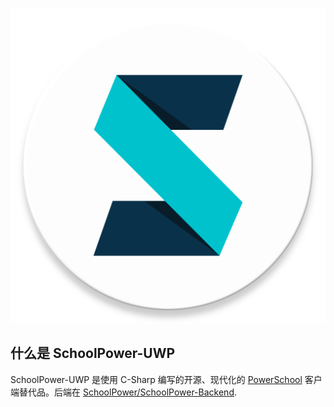 ![](SchoolPower/Assets/LoginPageIcon.png)

什么是 SchoolPower-UWP
-------
SchoolPower-UWP 是使用 C-Sharp 编写的开源、现代化的 [PowerSchool](https://www.powerschool.com/) 客户端替代品。后端在 [SchoolPower/SchoolPower-Backend](https://github.com/SchoolPower/SchoolPower-Backend).
